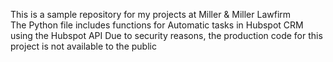 This is a sample repository for my projects at Miller & Miller Lawfirm <br>
The Python file includes functions for Automatic tasks in Hubspot CRM using the Hubspot API
Due to security reasons, the production code for this project is not available to the public
